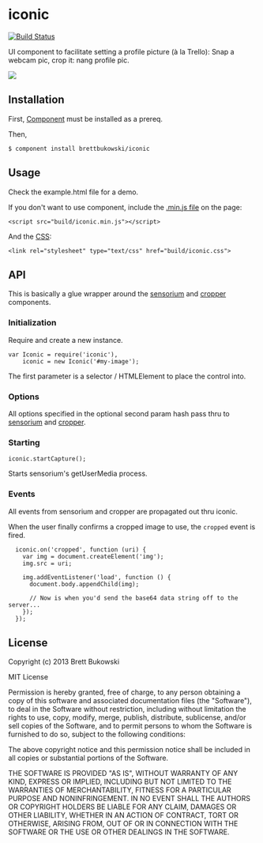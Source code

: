 iconic
======

[![Build Status](https://travis-ci.org/BrettBukowski/iconic.png?branch=master)](https://travis-ci.org/BrettBukowski/iconic)

UI component to facilitate setting a profile picture (à la Trello): Snap a webcam pic, crop it: nang profile pic.

![][demo]

## Installation

First, [Component] must be installed as a prereq.

Then,

    $ component install brettbukowski/iconic

## Usage

Check the example.html file for a demo.

If you don't want to use component, include the [.min.js file][js] on the page:

    <script src="build/iconic.min.js"></script>

And the [CSS][css]:

    <link rel="stylesheet" type="text/css" href="build/iconic.css">

## API

This is basically a glue wrapper around the [sensorium] and [cropper] components.

### Initialization

Require and create a new instance.

    var Iconic = require('iconic'),
        iconic = new Iconic('#my-image');

  The first parameter is a selector / HTMLElement to place the control into.

### Options

All options specified in the optional second param hash pass thru to [sensorium][sensorium-options] and [cropper][cropper-options].

### Starting

    iconic.startCapture();

Starts sensorium's getUserMedia process.

### Events

All events from sensorium and cropper are propagated out thru iconic.

When the user finally confirms a cropped image to use, the `cropped` event is fired.

      iconic.on('cropped', function (uri) {
        var img = document.createElement('img');
        img.src = uri;

        img.addEventListener('load', function () {
          document.body.appendChild(img);

          // Now is when you'd send the base64 data string off to the server...
        });
      });


## License

Copyright (c) 2013 Brett Bukowski

MIT License

Permission is hereby granted, free of charge, to any person obtaining a copy of this software and associated documentation files (the "Software"), to deal in the Software without restriction, including without limitation the rights to use, copy, modify, merge, publish, distribute, sublicense, and/or sell copies of the Software, and to permit persons to whom the Software is furnished to do so, subject to the following conditions:

The above copyright notice and this permission notice shall be included in all copies or substantial portions of the Software.

THE SOFTWARE IS PROVIDED "AS IS", WITHOUT WARRANTY OF ANY KIND, EXPRESS OR IMPLIED, INCLUDING BUT NOT LIMITED TO THE WARRANTIES OF MERCHANTABILITY, FITNESS FOR A PARTICULAR PURPOSE AND NONINFRINGEMENT. IN NO EVENT SHALL THE AUTHORS OR COPYRIGHT HOLDERS BE LIABLE FOR ANY CLAIM, DAMAGES OR OTHER LIABILITY, WHETHER IN AN ACTION OF CONTRACT, TORT OR OTHERWISE, ARISING FROM, OUT OF OR IN CONNECTION WITH THE SOFTWARE OR THE USE OR OTHER DEALINGS IN THE SOFTWARE.


[demo]: http://dl.dropboxusercontent.com/u/302368/github/iconic.gif
[component]: https://github.com/component/component/
[js]: https://github.com/BrettBukowski/iconic/blob/gh-pages/build/iconic.min.js
[css]: https://github.com/BrettBukowski/iconic/blob/gh-pages/build/cropper.css
[sensorium]: https://github.com/BrettBukowski/sensorium
[sensorium-options]: https://github.com/BrettBukowski/sensorium#initialization
[cropper]: https://github.com/BrettBukowski/cropper
[cropper-options]: https://github.com/BrettBukowski/cropper#options
